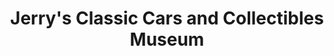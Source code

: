 ---
layout: repo
title: "Jerry's Classic Cars and Collectibles Museum"
id: 14695
permalink: repos/14695/
---